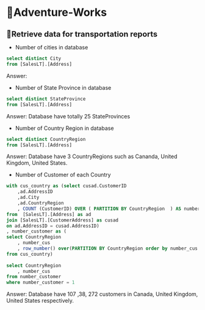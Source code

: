 # 💼Adventure-Works

<h1 style="font-size:20px;"> 🚛Retrieve data for transportation reports</h1>

* Number of cities in database
````sql
select distinct City
from [SalesLT].[Address]

````
Answer:


* Number of State Province in database
````sql
select distinct StateProvince
from [SalesLT].[Address]
````

Answer:
Database have totally 25 StateProvinces 

* Number of Country Region in database
````sql
select distinct CountryRegion
from [SalesLT].[Address]
````

Answer:
Database have 3 CountryRegions such as Cananda, United Kingdom, United States.

* Number of Customer of each Country
````sql
with cus_country as (select cusad.CustomerID
    ,ad.AddressID
    ,ad.City
    ,ad.CountryRegion
    , COUNT (CustomerID) OVER ( PARTITION BY CountryRegion  ) AS number_cus
from  [SalesLT].[Address] as ad
join [SalesLT].[CustomerAddress] as cusad
on ad.AddressID = cusad.AddressID)
, number_customer as (
select CountryRegion
    , number_cus
    , row_number() over(PARTITION BY CountryRegion order by number_cus ) as number_customer
from cus_country)
 
select CountryRegion
    , number_cus
from number_customer
where number_customer = 1
````
Answer: 
Database have 107 ,38, 272 customers in Canada, United Kingdom, United States respectively.

